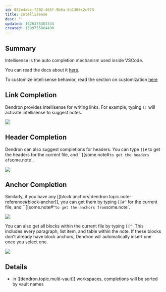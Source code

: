```yaml
---
id: 032e4abc-f292-465f-9b6a-5a1360c2c974
title: Intellisense
desc: ''
updated: 1626375303344
created: 1599755804490
---
```


## Summary

Intellisense is the auto completion mechanism used inside VSCode. 

You can read the docs about it [here](https://code.visualstudio.com/docs/editor/intellisense#_intellisense-features).

To customize intellisense behavior, read the section on customization [here](https://code.visualstudio.com/docs/editor/intellisense#_customizing-intellisense)


## Link Completion

Dendron provides intellisense for writing links. For example, typing `[[` will activate intellisense to suggest notes.

![](https://i.imgur.com/m6G8XE9.png)

## Header Completion

Dendron can also suggest completions for headers. You can type `[[#` to get the headers for the current file, and ``[[some.note#` to get the headers of `some.note`.

![](https://i.imgur.com/3PTNhdj.png)

## Anchor Completion

Similarly, if you have any [[block anchors|dendron.topic.note-reference#block-anchor]], you can get them by typing `[[#^` for the current file, and ``[[some.note#^` to get the anchors from `some.note`.

![](https://i.imgur.com/SU20pQr.png)

You can also get all blocks within the current file by typing `[[^`. This includes every paragraph, list item, and table within the note. If these blocks don't already have block anchors, Dendron will automatically insert one once you select one.

<a href="https://www.loom.com/share/56f7bd5b95fb49d9844199efd91aea11"><img src="https://cdn.loom.com/sessions/thumbnails/56f7bd5b95fb49d9844199efd91aea11-with-play.gif"> </a>


## Details

- in [[dendron.topic.multi-vault]] workspaces, completions will be sorted by vault names
